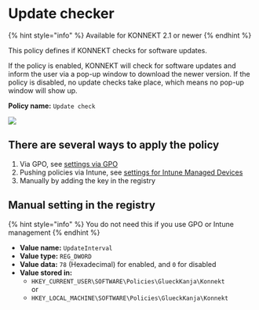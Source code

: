 # Update checker

{% hint style="info" %}
Available for KONNEKT 2.1 or newer
{% endhint %}

This policy defines if KONNEKT checks for software updates.

If the policy is enabled, KONNEKT will check for software updates and inform the user via a pop-up window to download the newer version. If the policy is disabled, no update checks take place, which means no pop-up window will show up.

**Policy name:** `Update check`

![](<../../.gitbook/assets/2022-05-18 16\_14\_26 UpdateCheck.png>)

## **There are several ways to apply the policy**

1. Via GPO, see [settings via GPO](../management-options/settings-via-gpo.md)
2. Pushing policies via Intune, see [settings for Intune Managed Devices](../management-options/setting-for-intune-managed-devices-1/)
3. Manually by adding the key in the registry

## Manual setting in the registry

{% hint style="info" %}
You do not need this if you use GPO or Intune management
{% endhint %}

* **Value name:** `UpdateInterval`
* **Value type:** `REG_DWORD`
* **Value data:** `78` (Hexadecimal) for enabled, and `0` for disabled
* **Value stored in:**
  * `HKEY_CURRENT_USER\SOFTWARE\Policies\GlueckKanja\Konnekt`\
    or
  * `HKEY_LOCAL_MACHINE\SOFTWARE\Policies\GlueckKanja\Konnekt`
